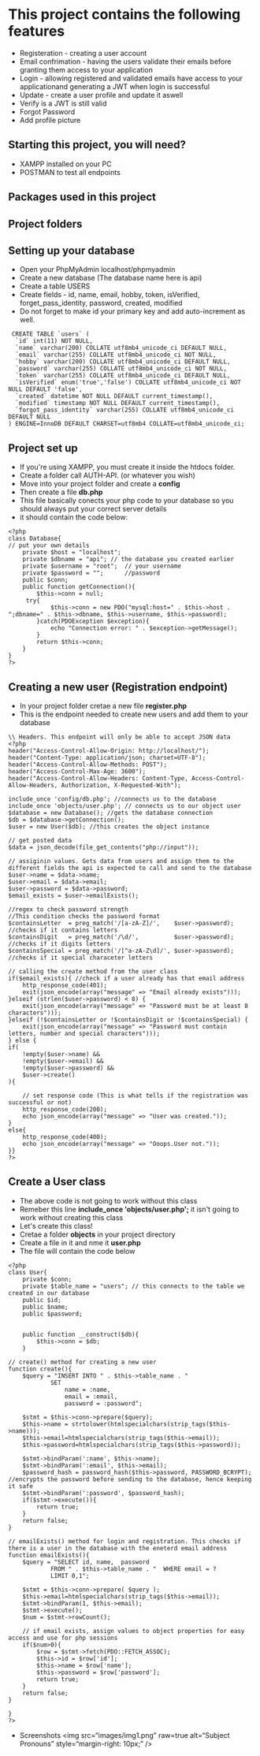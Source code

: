 # This project contains the following features
- Registeration - creating a user account 
- Email confrimation - having the users validate their emails before granting them access to your application
- Login - allowing registered and validated emails have access to your applicationand generating a JWT when login is successful
- Update - create a user profile and update it aswell
- Verify is a JWT is still valid
- Forgot Password
- Add profile picture


## Starting this project, you will need?
- XAMPP installed on your PC
- POSTMAN to test all endpoints

## Packages used in this project

## Project folders

## Setting up your database
- Open your PhpMyAdmin localhost/phpmyadmin
- Create a new database (The database name here is api)
- Create a table USERS 
- Create fields - id, name, email, hobby, token, isVerified, forget_pass_identity, password, created, modified
- Do not forget to make id your primary key and add auto-increment as well.

```
 CREATE TABLE `users` (
  `id` int(11) NOT NULL,
  `name` varchar(200) COLLATE utf8mb4_unicode_ci DEFAULT NULL,
  `email` varchar(255) COLLATE utf8mb4_unicode_ci NOT NULL,
  `hobby` varchar(200) COLLATE utf8mb4_unicode_ci DEFAULT NULL,
  `password` varchar(255) COLLATE utf8mb4_unicode_ci NOT NULL,
  `token` varchar(255) COLLATE utf8mb4_unicode_ci DEFAULT NULL,
  `isVerified` enum('true','false') COLLATE utf8mb4_unicode_ci NOT NULL DEFAULT 'false',
  `created` datetime NOT NULL DEFAULT current_timestamp(),
  `modified` timestamp NOT NULL DEFAULT current_timestamp(),
  `forgot_pass_identity` varchar(255) COLLATE utf8mb4_unicode_ci DEFAULT NULL
) ENGINE=InnoDB DEFAULT CHARSET=utf8mb4 COLLATE=utf8mb4_unicode_ci;
```

## Project set up
- If you're using XAMPP, you must create it inside the htdocs folder. 
- Create a folder call AUTH-API. (or whatever you wish)
- Move into your project folder and create a **config** 
- Then create a file **db.php**
- This file basically conects your php code to your database so you should always put your correct server details
- it should contain the code below:

```
<?php
class Database{
// put your own details 
    private $host = "localhost";
    private $dbname = "api"; // the database you created earlier
    private $username = "root";  // your username
    private $password = "";      //password
    public $conn;
    public function getConnection(){
        $this->conn = null;
     try{
            $this->conn = new PDO("mysql:host=" . $this->host . ";dbname=" . $this->dbname, $this->username, $this->password);
        }catch(PDOException $exception){
            echo "Connection error: " . $exception->getMessage();
        }
        return $this->conn;
    }
}
?>

```

## Creating a new user (Registration endpoint)
- In your project folder cretae a new file **register.php**
- This is the endpoint needed to create new users and add them to your database

```
\\ Headers. This endpoint will only be able to accept JSON data
<?php
header("Access-Control-Allow-Origin: http://localhost/");
header("Content-Type: application/json; charset=UTF-8");
header("Access-Control-Allow-Methods: POST");
header("Access-Control-Max-Age: 3600");
header("Access-Control-Allow-Headers: Content-Type, Access-Control-Allow-Headers, Authorization, X-Requested-With");

include_once 'config/db.php'; //connects us to the database
include_once 'objects/user.php'; // connects us to our object user
$database = new Database(); //gets the database connection
$db = $database->getConnection();
$user = new User($db); //this creates the object instance
 
// get posted data
$data = json_decode(file_get_contents("php://input"));
 
// assiginin values. Gets data from users and assign them to the different fields the api is expected to call and send to the database
$user->name = $data->name; 
$user->email = $data->email;
$user->password = $data->password;
$email_exists = $user->emailExists();

//regex to check password strength
//This condition checks the password format
$containsLetter  = preg_match('/[a-zA-Z]/',    $user->password); //checks if it contains letters
$containsDigit   = preg_match('/\d/',          $user->password); //checks if it digits letters
$containsSpecial = preg_match('/[^a-zA-Z\d]/', $user->password); //checks if it special characeter letters
 
// calling the create method from the user class
if($email_exists){ //check if a user already has that email address
    http_response_code(401);
    exit(json_encode(array("message" => "Email already exists")));	
}elseif (strlen($user->password) < 8) { 
    exit(json_encode(array("message" => "Password must be at least 8 characters")));	
}elseif (!$containsLetter or !$containsDigit or !$containsSpecial) {
    exit(json_encode(array("message" => "Password must contain letters, number and special characters")));	
} else {
if(
    !empty($user->name) &&
    !empty($user->email) &&
    !empty($user->password) &&
    $user->create()
){
 
    // set response code (This is what tells if the registration was successful or not)
    http_response_code(200);
    echo json_encode(array("message" => "User was created."));
}
else{
    http_response_code(400);
    echo json_encode(array("message" => "Ooops.User not."));
}}
?>
```
 
 ## Create a User class
 - The above code is not going to work without this class
 - Remeber this line  **include_once 'objects/user.php';** it isn't going to work without creating this class
 - Let's create this class!
 - Cretae a folder **objects** in your project directory
 - Create a file in it and nme it **user.php**
 - The file will contain the code below

```
<?php
class User{
	private $conn;
    private $table_name = "users"; // this connects to the table we created in our database
	public $id;
	public $name;
	public $password;
	

	public function __construct($db){
		$this->conn = $db;
	}

// create() method for creating a new user
function create(){
	$query = "INSERT INTO " . $this->table_name . "
            SET
				name = :name,
				email = :email,
                password = :password";

	$stmt = $this->conn->prepare($query);
	$this->name = strtolower(htmlspecialchars(strip_tags($this->name)));
	$this->email=htmlspecialchars(strip_tags($this->email));
    $this->password=htmlspecialchars(strip_tags($this->password));

	$stmt->bindParam(':name', $this->name);
	$stmt->bindParam(':email', $this->email);
	$password_hash = password_hash($this->password, PASSWORD_BCRYPT); //encrypts the password before sending to the database, hence keeping it safe
    $stmt->bindParam(':password', $password_hash);
	if($stmt->execute()){
		return true;
	}
	return false;
}

// emailExists() method for login and registration. This checks if there is a user in the database with the eneterd email address
function emailExists(){
	$query = "SELECT id, name,  password
			FROM " . $this->table_name . "	WHERE email = ?
            LIMIT 0,1";
            
	$stmt = $this->conn->prepare( $query );
	$this->email=htmlspecialchars(strip_tags($this->email));
	$stmt->bindParam(1, $this->email);
	$stmt->execute();
	$num = $stmt->rowCount();

	// if email exists, assign values to object properties for easy access and use for php sessions
	if($num>0){
		$row = $stmt->fetch(PDO::FETCH_ASSOC);
		$this->id = $row['id'];
		$this->name = $row['name'];
        $this->password = $row['password'];
		return true;
	}
	return false;
}

}
?>

```
- Screenshots
<img
src=“images/img1.png”
raw=true
alt=“Subject Pronouns”
style=“margin-right: 10px;”
/>